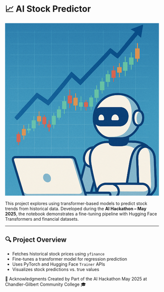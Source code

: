 # 📈 AI Stock Predictor

![AI Stock Predictor](./stock.png)

This project explores using transformer-based models to predict stock trends from historical data. Developed during the **AI Hackathon – May 2025**, the notebook demonstrates a fine-tuning pipeline with Hugging Face Transformers and financial datasets.

---

## 🔍 Project Overview

- Fetches historical stock prices using `yfinance`
- Fine-tunes a transformer model for regression prediction
- Uses PyTorch and Hugging Face `Trainer` APIs
- Visualizes stock predictions vs. true values




🙌 Acknowledgments
Created by 
Part of the AI Hackathon May 2025 at Chandler-Gilbert Community College 🎓
